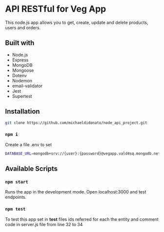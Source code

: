 # API RESTful for Veg App

This node.js app allows you to get, create, update and delete products, users and orders.

## Built with

* Node.js
* Express
* MongoDB
* Mongoose
* Dotenv
* Nodemon
* email-validator
* Jest
* Supertest

## Installation

```sh 
git clone https://github.com/michaeldidonato/node_api_project.git
```

   ### `npm i`

   Create a file .env to set 
   ```sh 
   DATABASE_URL=mongodb+srv://{user}:{password}@vegapp.vald4sq.mongodb.net/?retryWrites=true&w=majority
```
 ## Available Scripts

  ### `npm start`

   Runs the app in the development mode. Open localhost:3000 and test endpoints.


### `npm test`

   To test this app set in __test__ files ids referred for each the entity and comment code in server.js file from line 32 to 34



